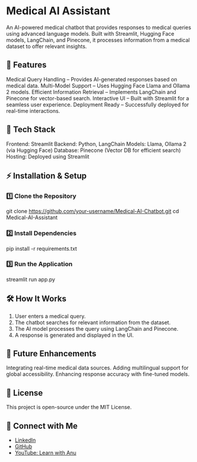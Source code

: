 # Medical AI Assistant
An AI-powered medical chatbot that provides responses to medical queries using advanced language models. Built with Streamlit, Hugging Face models, LangChain, and Pinecone, it processes information from a medical dataset to offer relevant insights.

## 🚀 Features
Medical Query Handling – Provides AI-generated responses based on medical data.
Multi-Model Support – Uses Hugging Face Llama and Ollama 2 models.
Efficient Information Retrieval – Implements LangChain and Pinecone for vector-based search.
Interactive UI – Built with Streamlit for a seamless user experience.
Deployment Ready – Successfully deployed for real-time interactions.

## 📂 Tech Stack
Frontend: Streamlit
Backend: Python, LangChain
Models: Llama, Ollama 2 (via Hugging Face)
Database: Pinecone (Vector DB for efficient search)
Hosting: Deployed using Streamlit

## ⚡️ Installation & Setup
### 1️⃣ Clone the Repository
git clone https://github.com/your-username/Medical-AI-Chatbot.git
cd Medical-AI-Assistant
### 2️⃣ Install Dependencies
pip install -r requirements.txt
### 3️⃣ Run the Application
streamlit run app.py

## 🛠️ How It Works
1. User enters a medical query.
2. The chatbot searches for relevant information from the dataset.
3. The AI model processes the query using LangChain and Pinecone.
4. A response is generated and displayed in the UI.

## 🎯 Future Enhancements
Integrating real-time medical data sources.
Adding multilingual support for global accessibility.
Enhancing response accuracy with fine-tuned models.

## 📜 License
This project is open-source under the MIT License.

## 🔗 Connect with Me 
- [LinkedIn](https://www.linkedin.com/in/anusha-koyyada-8b3032261)  
- [GitHub](https://github.com/Anusha-831)  
- [YouTube: Learn with Anu](https://youtube.com/@learnwithanu31)
